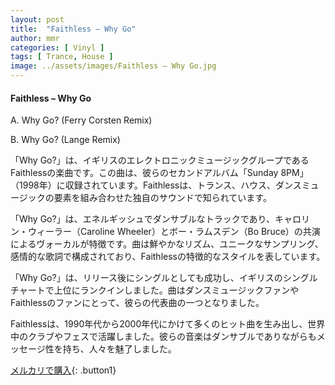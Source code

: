 ```yaml
---
layout: post
title:  "Faithless – Why Go"
author: mmr
categories: [ Vinyl ]
tags: [ Trance, House ]
image: ../assets/images/Faithless – Why Go.jpg
---
```


#### Faithless – Why Go

A. Why Go? (Ferry Corsten Remix)

B. Why Go? (Lange Remix)

「Why Go?」は、イギリスのエレクトロニックミュージックグループであるFaithlessの楽曲です。この曲は、彼らのセカンドアルバム「Sunday 8PM」（1998年）に収録されています。Faithlessは、トランス、ハウス、ダンスミュージックの要素を組み合わせた独自のサウンドで知られています。

「Why Go?」は、エネルギッシュでダンサブルなトラックであり、キャロリン・ウィーラー（Caroline Wheeler）とボー・ラムスデン（Bo Bruce）の共演によるヴォーカルが特徴です。曲は鮮やかなリズム、ユニークなサンプリング、感情的な歌詞で構成されており、Faithlessの特徴的なスタイルを表しています。

「Why Go?」は、リリース後にシングルとしても成功し、イギリスのシングルチャートで上位にランクインしました。曲はダンスミュージックファンやFaithlessのファンにとって、彼らの代表曲の一つとなりました。

Faithlessは、1990年代から2000年代にかけて多くのヒット曲を生み出し、世界中のクラブやフェスで活躍しました。彼らの音楽はダンサブルでありながらもメッセージ性を持ち、人々を魅了しました。


[メルカリで購入](https://jp.mercari.com/item/m84616274474){: .button1}

